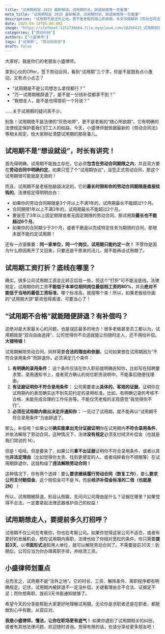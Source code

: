 ```yaml
---
title: "试用期规定 2025 最新解读，试用期时长、辞退赔偿等一文看懂"
meta_title: "试用期规定 2025 最新解读，试用期时长、辞退赔偿等一文看懂"
description: "试用期不是法外之地，更不是老板的随心所欲期。本文详细解析《劳动合同法》关于试用期的规定，包括合法时长限制、最低工资标准、解除劳动合同的法定条件以及离职提前通知期限。小盛律师为您揭示试用期被辞退是否有补偿、如何维护自身权益等关键问题，帮助打工人在职场中更有底气。"
date: 2025-04-14T05:00:00Z
image: "https://slefboot-1251736664.file.myqcloud.com/20250415_试用期规定.png/webp"
categories: ["劳动纠纷"]
authors: ["小盛律师"]
tags: ["试用期", "劳动合同法"]
draft: false
---
```


大家好，我是你们的老朋友小盛律师。

拿到心仪的Offer，签下劳动合同，看到“试用期”三个字，你是不是既有点小激动，又有点小忐忑？

- “试用期是不是公司想怎么拿捏都行？”
- “万一试用期被辞退了，是不是一分钱补偿都拿不到？”
- “我想走人，是不是也得提前一个月说？”

……关于试用期的疑问真不少。

别急！试用期绝不是法律的“灰色地带”，更不是老板的“随心所欲期”。它有明确的法律规定保护着我们打工人的权益。今天，小盛律师就依据最新的《劳动合同法》等相关规定，给大家掰扯清楚试用期的那些事儿。

## 试用期不是“想设就设”，时长有讲究！

首先得明确，试用期不能独立存在，它必须**包含在劳动合同期限之内**，并且双方要在**劳动合同中明确约定**。如果只签了个“试用期协议”，没签正式劳动合同，那这个试用期很可能就是无效的！

而且，试用期不是老板拍脑袋决定的，它的**最长时限和你的劳动合同期限是直接挂钩的**。法律规定得明明白白：

* 如果你的劳动合同期限是3个月以上不满1年的，试用期最长不能超过1个月。
* 合同期限1年以上不满3年的，试用期最长不能超过2个月。
* 要是签了3年以上固定期限或者无固定期限的劳动合同，那试用期**最长也不能超过6个月**。
* 如果你的合同期少于3个月，或者干脆是以完成特定任务为期限的合同，那根本就不能约定试用期！

还有一点很重要：**同一家单位，同一个岗位，试用期只能约定一次！** 不管你是因为什么原因离开了又回来，只要还是干原来的活儿，就不能再设试用期了。

## 试用期工资打折？底线在哪里？

确实，很多公司试用期工资会比转正后低一些，但这个“打折”可不能没底线。法律规定，试用期你的工资**不能低于本单位相同岗位最低档工资的80%**，并且**绝对不能低于当地的最低工资标准**。哪个标准高，就按哪个来！所以，如果老板给你画的“试用期大饼”薪资低得离谱，可要当心了！

## “试用期不合格”就能随便辞退？有补偿吗？

这绝对是大家最关心的问题，也是误区最多的地方！很多老板甚至员工都以为，试用期就是“双向自由选择”，公司觉得你不合适就能让你随时走人，还不用给补偿。**大错特错！**

试用期解除劳动合同，同样需要**合法的理由和依据**。公司如果想在试用期因为“不符合录用条件”而辞退你，必须满足几个条件：

1.  **有明确的录用条件：** 这个条件应该在你入职前就明确告知你，比如写在招聘要求里、录用通知书上，或者双方确认的岗位职责说明中。不能事后随便找理由。
2.  **有证据证明你不符合录用条件：** 公司需要拿出**具体的、客观的证据**，证明你在试用期内的表现确实达不到先前约定的录用标准。比如，有明确记录的考核不合格、未能完成合理的工作任务等。不能仅凭老板的主观感觉“我觉得你不行”。
3.  **必须在试用期内做出决定并通知你：** 一旦过了试用期，就不能再以“试用期不符合录用条件”为由辞退了。

那么，补偿呢？如果公司**确实能拿出充分证据证明**你在试用期内**不符合录用条件**，并依法解除了劳动合同，这种情况下，法律**没有规定**必须支付经济补偿金（也就是我们常说的 N）。

但是！哈哈，但是要来了，如果公司**拿不出证据**证明你不符合录用条件，或者以其他**非法定理由**（比如觉得你太贵、找到更便宜的人、或者纯粹看你不顺眼等）在试用期辞退你，这就构成了**违法解除劳动合同！**

这种情况下，你有两个选择：要么**要求继续履行劳动合同（恢复工作）**，要么**要求公司支付赔偿金**。这个赔偿金可不是 N，而是**经济补偿金标准的二倍（也就是2N）**！

所以，试用期被辞退，别自认倒霉，先问问公司理由是什么？证据在哪里？如果觉得不合法，一定要拿起法律武器维护自己的权益！

## 试用期想走人，要提前多久打招呼？

试用期不仅公司在考察你，你也在考察公司。如果你觉得这家公司不适合，或者有更好的发展机会，想在试用期内离职，法律也给了你相对宽松的条件。你只需要**提前3天**，以**书面形式**通知用人单位，就可以解除劳动合同了。不需要提前30天！到期后，公司应当为你办理离职手续，并结清工资。

## 小盛律师划重点

总而言之，试用期不是“法外之地”。它的时长、工资、解除条件、离职程序都有明确规定。记住，试用期内被辞退不一定没补偿，关键看理由合不合法、证据足不足；而你想离职，提前3天书面通知就够了。

希望今天的分享能帮助大家更好地理解试用期，无论你是求职者还是在职者，都能做到心中有数，从容应对。

**我是小盛律师，懂法，让你在职场更有底气！** 如果你遇到了试用期相关的纠纷，或者有其他法律问题，欢迎随时咨询。觉得有用的话，也请分享给更多朋友吧！
